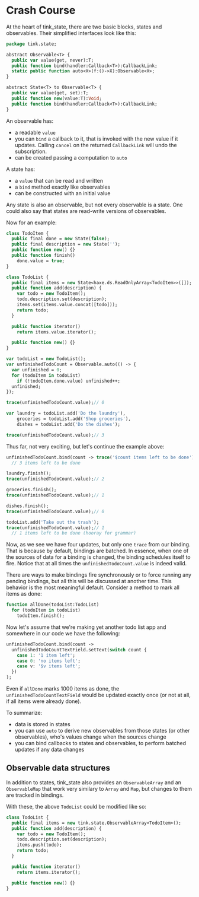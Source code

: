 # Crash Course

At the heart of tink_state, there are two basic blocks, states and observables. Their simplified interfaces look like this:

```haxe
package tink.state;

abstract Observable<T> {
  public var value(get, never):T;
  public function bind(handler:Callback<T>):CallbackLink;
  static public function auto<X>(f:()->X):Observable<X>;
}

abstract State<T> to Observable<T> {
  public var value(get, set):T;
  public function new(value:T):Void;
  public function bind(handler:Callback<T>):CallbackLink;
}
```

An observable has:

- a readable `value`
- you can `bind` a callback to it, that is invoked with the new value if it updates. Calling `cancel` on the returned `CallbackLink` will undo the subscription.
- can be created passing a computation to `auto`

A state has:

- a `value` that can be read and written
- a `bind` method exactly like observables
- can be constructed with an initial value

Any state is also an observable, but not every observable is a state. One could also say that states are read-write versions of observables.

Now for an example:

```haxe
class TodoItem {
  public final done = new State(false);
  public final description = new State('');
  public function new() {}
  public function finish()
    done.value = true;
}

class TodoList {
  public final items = new State<haxe.ds.ReadOnlyArray<TodoItem>>([]);
  public function add(description) {
    var todo = new TodoItem();
    todo.description.set(description);
    items.set(items.value.concat([todo]));
    return todo;
  }

  public function iterator()
    return items.value.iterator();

  public function new() {}
}

var todoList = new TodoList();
var unfinishedTodoCount = Observable.auto(() -> {
  var unfinished = 0;
  for (todoItem in todoList)
    if (!todoItem.done.value) unfinished++;
  unfinished;
});

trace(unfinishedTodoCount.value);// 0

var laundry = todoList.add('Do the laundry'),
    groceries = todoList.add('Shop groceries'),
    dishes = todoList.add('Do the dishes');

trace(unfinishedTodoCount.value);// 3
```

Thus far, not very exciting, but let's continue the example above:

```haxe
unfinishedTodoCount.bind(count -> trace('$count items left to be done'));
  // 3 items left to be done

laundry.finish();
trace(unfinishedTodoCount.value);// 2

groceries.finish();
trace(unfinishedTodoCount.value);// 1

dishes.finish();
trace(unfinishedTodoCount.value);// 0

todoList.add('Take out the trash');
trace(unfinishedTodoCount.value);// 1
  // 1 items left to be done (hooray for grammar)
```

Now, as we see we have four updates, but only one `trace` from our binding. That is because by default, bindings are batched. In essence, when one of the sources of data for a binding is changed, the binding schedules itself to fire. Notice that at all times the `unfinishedTodoCount.value` is indeed valid.

There are ways to make bindings fire synchronously or to force running any pending bindings, but all this will be discussed at another time. This behavior is the most meaningful default. Consider a method to mark all items as done:

```haxe
function allDone(todoList:TodoList)
  for (todoItem in todoList)
    todoItem.finish();
```

Now let's assume that we're making yet another todo list app and somewhere in our code we have the following:

```haxe
unfinishedTodoCount.bind(count ->
  unfinishedTodoCountTextField.setText(switch count {
    case 1: '1 item left';
    case 0: 'no items left';
    case v: '$v items left';
  })
);
```

Even if `allDone` marks 1000 items as done, the `unfinishedTodoCountTextField` would be updated exactly once (or not at all, if all items were already done).

To summarize:

- data is stored in states
- you can use `auto` to derive new observables from those states (or other observables), who's values change when the sources change
- you can bind callbacks to states and observables, to perform batched updates if any data changes

## Observable data structures

In addition to states, tink_state also provides an `ObservableArray` and an `ObservableMap` that work very similary to `Array` and `Map`, but changes to them are tracked in bindings.

With these, the above `TodoList` could be modified like so:

```haxe
class TodoList {
  public final items = new tink.state.ObservableArray<TodoItem>();
  public function add(description) {
    var todo = new TodoItem();
    todo.description.set(description);
    items.push(todo);
    return todo;
  }

  public function iterator()
    return items.iterator();

  public function new() {}
}
```
